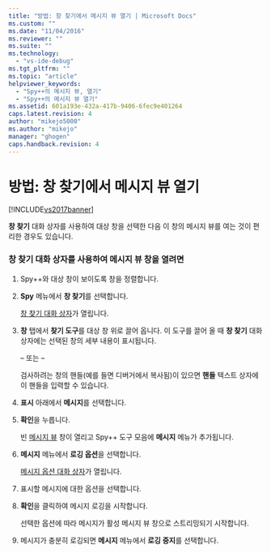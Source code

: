 ```yaml
---
title: "방법: 창 찾기에서 메시지 뷰 열기 | Microsoft Docs"
ms.custom: ""
ms.date: "11/04/2016"
ms.reviewer: ""
ms.suite: ""
ms.technology: 
  - "vs-ide-debug"
ms.tgt_pltfrm: ""
ms.topic: "article"
helpviewer_keywords: 
  - "Spy++의 메시지 뷰, 열기"
  - "Spy++의 메시지 뷰 열기"
ms.assetid: 601a193e-432a-417b-9406-6fec9e401264
caps.latest.revision: 4
author: "mikejo5000"
ms.author: "mikejo"
manager: "ghogen"
caps.handback.revision: 4
---
```

# 방법: 창 찾기에서 메시지 뷰 열기
[!INCLUDE[vs2017banner](../code-quality/includes/vs2017banner.md)]

**창 찾기** 대화 상자를 사용하여 대상 창을 선택한 다음 이 창의 메시지 뷰를 여는 것이 편리한 경우도 있습니다.  
  
### 창 찾기 대화 상자를 사용하여 메시지 뷰 창을 열려면  
  
1.  Spy\+\+와 대상 창이 보이도록 창을 정렬합니다.  
  
2.  **Spy** 메뉴에서 **창 찾기**를 선택합니다.  
  
     [창 찾기 대화 상자](../debugger/find-window-dialog-box.md)가 열립니다.  
  
3.  **창** 탭에서 **찾기 도구**를 대상 창 위로 끌어 옵니다.  이 도구를 끌어 올 때 **창 찾기** 대화 상자에는 선택된 창의 세부 내용이 표시됩니다.  
  
     – 또는 –  
  
     검사하려는 창의 핸들\(예를 들면 디버거에서 복사됨\)이 있으면 **핸들** 텍스트 상자에 이 핸들을 입력할 수 있습니다.  
  
4.  **표시** 아래에서 **메시지**를 선택합니다.  
  
5.  **확인**을 누릅니다.  
  
     빈 [메시지 뷰](../debugger/messages-view.md) 창이 열리고 Spy\+\+ 도구 모음에 **메시지** 메뉴가 추가됩니다.  
  
6.  **메시지** 메뉴에서 **로깅 옵션**을 선택합니다.  
  
     [메시지 옵션 대화 상자](../debugger/message-options-dialog-box.md)가 열립니다.  
  
7.  표시할 메시지에 대한 옵션을 선택합니다.  
  
8.  **확인**을 클릭하여 메시지 로깅을 시작합니다.  
  
     선택한 옵션에 따라 메시지가 활성 메시지 뷰 창으로 스트리밍되기 시작합니다.  
  
9. 메시지가 충분히 로깅되면 **메시지** 메뉴에서 **로깅 중지**를 선택합니다.